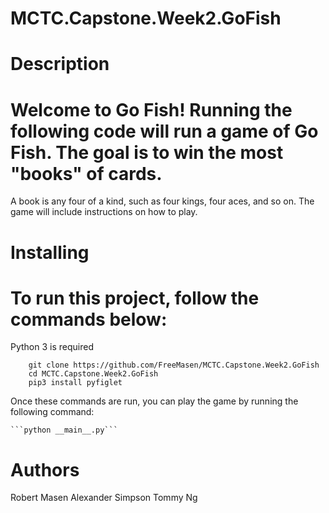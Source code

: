 # MCTC.Capstone.Week2.GoFish

# Description

# Welcome to Go Fish! Running the following code will run a game of Go Fish. The goal is to win the most "books" of cards.
  A book is any four of a kind, such as four kings, four aces, and so on. The game will include instructions on how to play.

# Installing

# To run this project, follow the commands below:

  Python 3 is required

```
    git clone https://github.com/FreeMasen/MCTC.Capstone.Week2.GoFish
    cd MCTC.Capstone.Week2.GoFish
    pip3 install pyfiglet
```

  Once these commands are run, you can play the game by running the following command:

    ```python __main__.py```

# Authors

  Robert Masen
  Alexander Simpson
  Tommy Ng
